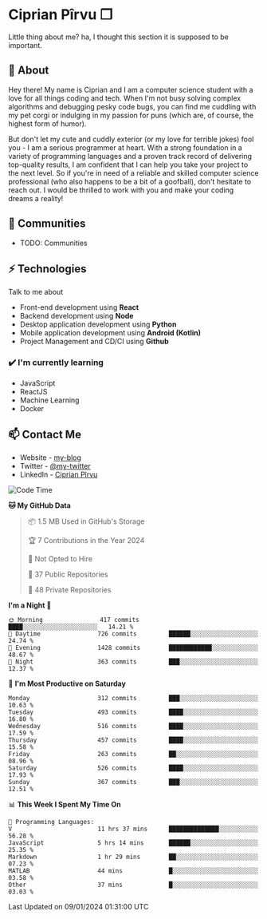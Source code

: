 # Ciprian Pîrvu ❐

Little thing about me? ha, I thought this section it is supposed to be important.

## 🧐 About

Hey there! My name is Ciprian and I am a computer science student with a love for all things coding and tech. When I'm not busy solving complex algorithms and debugging pesky code bugs, you can find me cuddling with my pet corgi or indulging in my passion for puns (which are, of course, the highest form of humor).

But don't let my cute and cuddly exterior (or my love for terrible jokes) fool you - I am a serious programmer at heart. With a strong foundation in a variety of programming languages and a proven track record of delivering top-quality results, I am confident that I can help you take your project to the next level. So if you're in need of a reliable and skilled computer science professional (who also happens to be a bit of a goofball), don't hesitate to reach out. I would be thrilled to work with you and make your coding dreams a reality!

## 👯 Communities

-   TODO: Communities

## ⚡ Technologies

Talk to me about

-   Front-end development using **React**
-   Backend development using **Node**
-   Desktop application development using **Python**
-   Mobile application development using **Android (Kotlin)**
-   Project Management and CD/CI using **Github**

### ✔️ I'm currently learning

-   JavaScript
-   ReactJS
-   Machine Learning
-   Docker

## 📫 Contact Me

-   Website - [my-blog]()
-   Twitter - [@my-twitter]()
-   LinkedIn - [Ciprian Pîrvu](https://www.linkedin.com/in/p%C3%AErvu-ciprian-cristian-4415991b1/)

<!--START_SECTION:waka-->
![Code Time](http://img.shields.io/badge/Code%20Time-1%2C932%20hrs%205%20mins-blue)

**🐱 My GitHub Data** 

> 📦 1.5 MB Used in GitHub's Storage 
 > 
> 🏆 7 Contributions in the Year 2024
 > 
> 🚫 Not Opted to Hire
 > 
> 📜 37 Public Repositories 
 > 
> 🔑 48 Private Repositories 
 > 
**I'm a Night 🦉** 

```text
🌞 Morning                417 commits         ████░░░░░░░░░░░░░░░░░░░░░   14.21 % 
🌆 Daytime                726 commits         ██████░░░░░░░░░░░░░░░░░░░   24.74 % 
🌃 Evening                1428 commits        ████████████░░░░░░░░░░░░░   48.67 % 
🌙 Night                  363 commits         ███░░░░░░░░░░░░░░░░░░░░░░   12.37 % 
```
📅 **I'm Most Productive on Saturday** 

```text
Monday                   312 commits         ███░░░░░░░░░░░░░░░░░░░░░░   10.63 % 
Tuesday                  493 commits         ████░░░░░░░░░░░░░░░░░░░░░   16.80 % 
Wednesday                516 commits         ████░░░░░░░░░░░░░░░░░░░░░   17.59 % 
Thursday                 457 commits         ████░░░░░░░░░░░░░░░░░░░░░   15.58 % 
Friday                   263 commits         ██░░░░░░░░░░░░░░░░░░░░░░░   08.96 % 
Saturday                 526 commits         ████░░░░░░░░░░░░░░░░░░░░░   17.93 % 
Sunday                   367 commits         ███░░░░░░░░░░░░░░░░░░░░░░   12.51 % 
```


📊 **This Week I Spent My Time On** 

```text
💬 Programming Languages: 
V                        11 hrs 37 mins      ██████████████░░░░░░░░░░░   56.28 % 
JavaScript               5 hrs 14 mins       ██████░░░░░░░░░░░░░░░░░░░   25.35 % 
Markdown                 1 hr 29 mins        ██░░░░░░░░░░░░░░░░░░░░░░░   07.23 % 
MATLAB                   44 mins             █░░░░░░░░░░░░░░░░░░░░░░░░   03.58 % 
Other                    37 mins             █░░░░░░░░░░░░░░░░░░░░░░░░   03.03 % 
```


 Last Updated on 09/01/2024 01:31:00 UTC
<!--END_SECTION:waka-->
